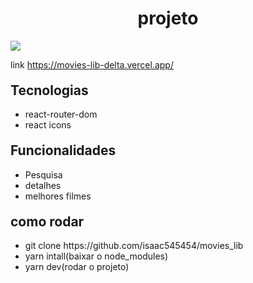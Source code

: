
<h1 style="text-align: center">projeto</h1>
<img src="20221022_221821.gif">
 
<p>link <a href="https://movies-lib-delta.vercel.app/">https://movies-lib-delta.vercel.app/</a></p>

<h2 style="margin-top: 20px">Tecnologias</h2>
<ul>
  <li>react-router-dom</li>
  <li>react icons</li>
</ul>

<h2 style="margin-top: 20px">Funcionalidades</h2>
<ul>
  <li>Pesquisa</li>
  <li>detalhes</li>
  <li>melhores filmes</li>
</ul>

<h2 style="margin-top: 20px">como rodar</h2>
<ul>
   <li>git clone https://github.com/isaac545454/movies_lib</li>
   <li>yarn intall(baixar o node_modules)</li> 
   <li>yarn dev(rodar o projeto)</li> 
</ul>
